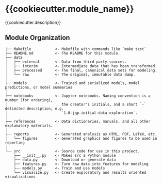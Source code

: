 {{cookiecutter.module_name}}
==============================

{{cookiecutter.description}}

Module Organization
------------

    ├── Makefile           <- Makefile with commands like `make test`
    ├── README.md          <- The README for this module.
    ├── data
    │   ├── external       <- Data from third party sources.
    │   ├── interim        <- Intermediate data that has been transformed.
    │   ├── processed      <- The final, canonical data sets for modeling.
    │   └── raw            <- The original, immutable data dump.
    │
    ├── models             <- Trained and serialized models, model predictions, or model summaries
    │
    ├── notebooks          <- Jupyter notebooks. Naming convention is a number (for ordering),
    │                         the creator's initials, and a short `-` delimited description, e.g.
    │                         `1.0-jqp-initial-data-exploration`.
    │
    ├── references         <- Data dictionaries, manuals, and all other explanatory materials.
    │
    ├── reports            <- Generated analysis as HTML, PDF, LaTeX, etc.
    │   └── figures        <- Generated graphics and figures to be used in reporting
    │
    └── src                <- Source code for use in this project.
        ├── __init__.py    <- Makes src a Python module
        ├── data.py        <- Download or generate data
        ├── features.py    <- Turn raw data into features for modeling
        ├── models.py      <- Train and use models
        └── visualize.py   <- Create exploratory and results oriented visualizations
